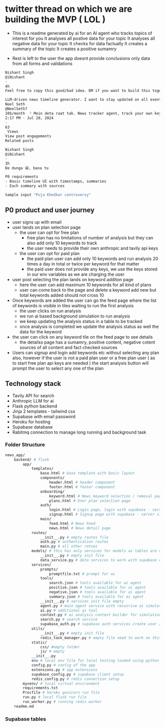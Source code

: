 # twitter thread on which we are building the MVP ( LOL )

- This is a readme generated by ai for an AI agent who tracks topics of interest for you
  It analyses all postive data for your topic
  It analyses all negative data for your topic
  It checks for data factually
  It creates a summary of the topic
  It creates a positive sumamry
  
- Rest is left to the user the app doesnt provide conclusions only data from all forms and validations

```bash 
Nishant Singh
@iNishant
·
4h
Feel free to copy this good/bad idea. DM if you want to build this together.

LLM-driven news timeline generator. I want to stay updated on all events related to certain issues. While this is almost search engine territory, might be a fun experiment to build from scratch.
Neel Seth
@NeelSeth7
10$/month  ? Mein deta raat tak. News tracker agent, track your own keywords latest news ?
2:17 PM · Jul 20, 2024
·
63
 Views
View post engagements
Related posts

Nishant Singh
@iNishant
·
3h
De dunga 😆, bana tu

P0 requirements
- Basic timeline UI with timestamps, summaries
- Each summary with sources

Sample input "Puja Khedkar controversy"
```

## P0 product and user journey

- user signs up with email
- user lands on plan selection page
  - the user can opt for free plan
    - free plan has no limitations of number of analysis but they can also add only 10 keywords to track
    - the user needs to provide their own anthropic and tavily api keys
  - the user can opt for paid plan
    - the paid plan user can add only 10 keywords and run analysis 20 times a day in total or twice per keyword for that matter
    - the paid user does not provide any keys, we use the keys stored in our env variables as we are charging the user
- user post selecting the plan lands on keyword additon page
  - here the user can add maximum 10 keywords for all kind of plans
  - user can come back to the page and delete a keyword add new but total keywords added should not cross 10
- Once keywords are added the user can go the feed page where the list of keywords is visible in tiles waiting to run the first analysis
  - the user clicks on run analysis
  - we run ai based background simulation to run analysis
  - we keep updating the analysis status in a table to be tracked
  - once analysis is completed we update the analysis status as well the data for the keyword
- the user can click on any keyword tile on the feed page to see details
  - the detailss page has a sumamry, positive content, negative cotent sources of all content and fact checked sources
- Users can signup and login add keywords etc without selecting any plan also, however if the user is not a paid plan user or a free plan user ( as to start free plan api keys are needed ) the start analysis button will prompt the user to select any one of the plan

## Technology stack

- Tavily API for search
- Anthropic LLM for ai
- Flask python backend
- Jinja 2 templates - tailwind css
- Supabase with email password
- Heroku for hosting
- Supabase database 
- Rabitmq connection to manage long running and background task

### Folder Structure

```bash
news_app/
    backend/ # flask
        app/
            templates/
                base.html # base template with basic layout
                components/
                    header.html # header component
                    footer.html # footer component
                onboarding/
                    keyword.html # News keyword selection / removal page
                    plans.html # User plan selection page
                auth/
                    login.html # Login page, login with supabase - server side
                    signup.html # Signup page with supabase - server side
                main/
                    feed.html # News Feed
                    news.html # News detail page
            routes/
                __init__.py # empty routes file
                auth.py # authentication routes
                main.py # all other rotues
            models/ # this has only services for models as tables are directly created on supabase
                __init__.py # empty init file
                data_service.py # data services to work with supabase database
            services/
                prompts/
                    promptfile.txt # prompt for ai
                tools/
                    search.json # tools available for ai agent
                    positive.json # tools available for ai agent
                    negative.json # tools available for ai agent
                    summary.json # tools available for ai agent
                __init__.py # services init file empty
                agent.py # main agent service with recusrive ai simulation
                ai.py # additional ai tool
                context.py # ai analysis context builder for simulation
                search.py # search service
                supabase_auth.py # supabase auth services create user / update etc
            utils/
                __init__.py # empty init file
                redis_task_manager.py # empty file need to work on this
            static/
                css/ #empty folder
                js/ # empty
            __init__.py
            env # local env file for local testing loaded using python dotenv
            config.py # config of the app
            extensions.py # app extensions
            supabase_config.py # supabase client setup
            redis_config.py # redis connection setup
        myvenv/ # local virtual environment
        requirements.txt 
        Procfile # heroku gunicorn run file
        run.py # local flask run file
        run_worker.py # running redis worker
    readme.md
```


### Supabase tables

